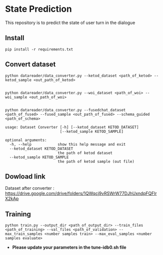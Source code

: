 # State Prediction
This repository is to predict the state of user turn in the dialogue

## Install
```shell
pip install -r requirements.txt
```

## Convert dataset 
```shell
python datareader/data_converter.py --ketod_dataset <path_of_ketod> --ketod_sample <out_path_of_ketod>


python datareader/data_converter.py --woi_dataset <path_of_woi> --woi_sample <out_path_of_woi>


python datareader/data_converter.py --fusedchat_dataset <path_of_fused> --fused_sample <out_path_of_fused> --schema_guided <path_of_schema>

```
```commandline
usage: Dataset Converter [-h] [--ketod_dataset KETOD_DATASET]
                         [--ketod_sample KETOD_SAMPLE]

optional arguments:
  -h, --help            show this help message and exit
  --ketod_dataset KETOD_DATASET
                        the path of ketod dataset
  --ketod_sample KETOD_SAMPLE
                        the path of ketod sample (out file)
```

## Dowload link


Dataset after converter : https://drive.google.com/drive/folders/1QWqcj9vRSWrW77DJhUxndpFQFlrX2kAp



## Training
```shell
python train.py --output_dir <path_of_output_dir> --train_files <path_of_training> --val_files <path_of_validation> --max_train_samples <number samples train> --max_eval_samples <number samples evaluate>  
```
* **Please update your parameters in the tune-idb0.sh file**
